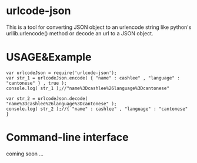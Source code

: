 urlcode-json
==============

This is a tool for converting JSON object to an urlencode string like python's urllib.urlencode() method or decode an url to a JSON object.

USAGE&Example
=====

    var urlcodeJson = require('urlcode-json');
    var str_1 = urlcodeJson.encode( { "name" : cashlee" , "language" : "cantonese" } , true );
    console.log( str_1 );//"name%3Dcashlee%26language%3Dcantonese"

    var str_2 = urlcodeJson.decode( "name%3Dcashlee%26language%3Dcantonese" );
    console.log( str_2 );//{ "name" : cashlee" , "language" : "cantonese" } 

Command-line interface
======================

  coming soon ... 

